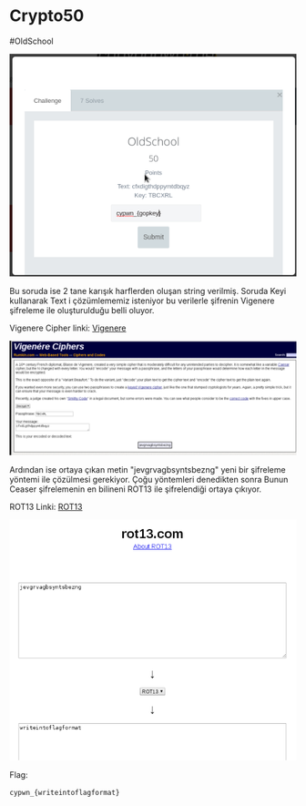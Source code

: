 # Crypto50

#OldSchool

![ctf](img/ctf.png)

Bu soruda ise 2 tane karışık harflerden oluşan string verilmiş.
Soruda Keyi kullanarak Text i çözümlememiz isteniyor bu verilerle şifrenin Vigenere şifreleme
ile oluşturulduğu belli oluyor.

Vigenere Cipher linki: [Vigenere](http://rumkin.com/tools/cipher/vigenere.php)

![vigenere](img/vigenere.png)

Ardından ise ortaya çıkan metin "jevgrvagbsyntsbezng" yeni bir şifreleme yöntemi ile çözülmesi gerekiyor.
Çoğu yöntemleri denedikten sonra Bunun Ceaser şifrelemenin en bilineni ROT13 ile şifrelendiği ortaya çıkıyor.

ROT13 Linki: [ROT13](http://www.rot13.com/)

![rot13](img/rot13.png)

Flag:

```
cypwn_{writeintoflagformat}
```
